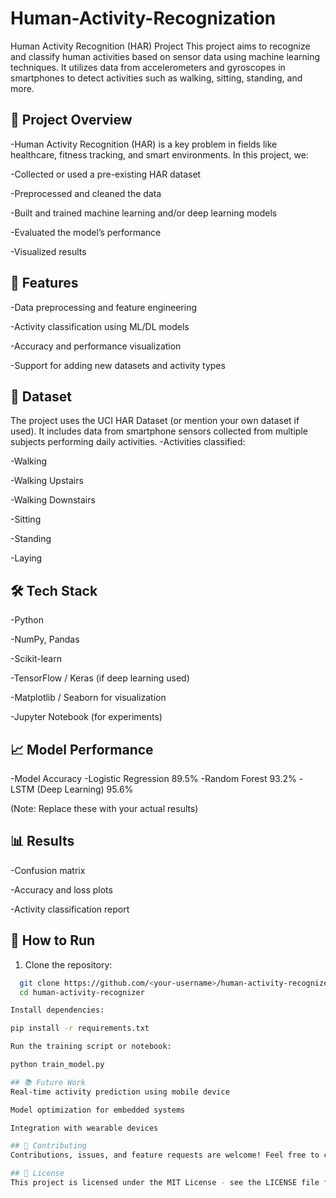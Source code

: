 # Human-Activity-Recognization

Human Activity Recognition (HAR) Project
This project aims to recognize and classify human activities based on sensor data using machine learning techniques. It utilizes data from accelerometers and gyroscopes in smartphones to detect activities such as walking, sitting, standing, and more.

## 🧠 Project Overview
-Human Activity Recognition (HAR) is a key problem in fields like healthcare, fitness tracking, and smart environments. In this project, we:

-Collected or used a pre-existing HAR dataset

-Preprocessed and cleaned the data

-Built and trained machine learning and/or deep learning models

-Evaluated the model’s performance

-Visualized results

## 🚀 Features
-Data preprocessing and feature engineering

-Activity classification using ML/DL models

-Accuracy and performance visualization

-Support for adding new datasets and activity types

## 📂 Dataset
The project uses the UCI HAR Dataset (or mention your own dataset if used). It includes data from smartphone sensors collected from multiple subjects performing daily activities.
-Activities classified:

-Walking

  -Walking Upstairs

 -Walking Downstairs

-Sitting

-Standing

-Laying

 ## 🛠️ Tech Stack
-Python

-NumPy, Pandas

-Scikit-learn

-TensorFlow / Keras (if deep learning used)

-Matplotlib / Seaborn for visualization

-Jupyter Notebook (for experiments)

## 📈 Model Performance
-Model	Accuracy
-Logistic Regression	89.5%
-Random Forest	93.2%
-LSTM (Deep Learning)	95.6%

(Note: Replace these with your actual results)

## 📊 Results
-Confusion matrix

-Accuracy and loss plots

-Activity classification report


## 🔧 How to Run
1. Clone the repository:
 ```bash
   git clone https://github.com/<your-username>/human-activity-recognizer.git
   cd human-activity-recognizer

Install dependencies:

pip install -r requirements.txt

Run the training script or notebook:

python train_model.py

## 📚 Future Work
Real-time activity prediction using mobile device

Model optimization for embedded systems

Integration with wearable devices

## 🤝 Contributing
Contributions, issues, and feature requests are welcome! Feel free to check issues page.

 ## 📜 License
This project is licensed under the MIT License - see the LICENSE file for details.


